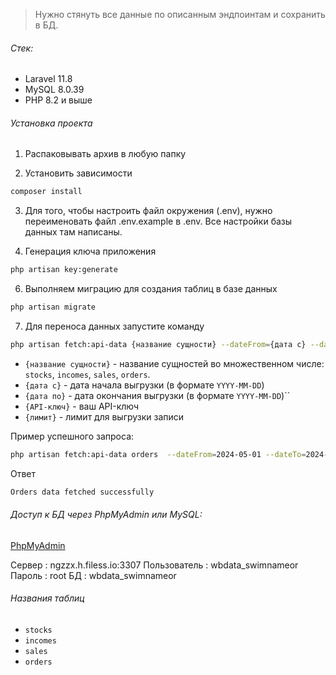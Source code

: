 
>Нужно стянуть все данные по описанным эндпоинтам и сохранить в БД.

###### Стек:

- Laravel 11.8
- MySQL 8.0.39
- PHP 8.2 и выше

###### Установка проекта

1. Распаковывать архив в любую папку


2. Установить зависимости

```bash
composer install
```

3. Для того, чтобы настроить файл окружения (.env), нужно переименовать файл .env.example в .env. Все настройки базы данных там написаны.

5. Генерация ключа приложения

```bash
php artisan key:generate
```

6. Выполняем миграцию для создания таблиц в базе данных

```bash
php artisan migrate
```

7. Для переноса данных запустите команду

```bash
php artisan fetch:api-data {название сущности} --dateFrom={дата с} --dateTo={дата по} --key={API-ключ} --limit={лимит}
```

- `{название сущности}` - название сущностей во множественном числе: `stocks`,
  `incomes`, `sales`, `orders`.
- `{дата с}` - дата начала выгрузки (в формате `YYYY-MM-DD`)
- `{дата по}` - дата окончания выгрузки (в формате `YYYY-MM-DD`)``
- `{API-ключ}` - ваш API-ключ
- `{лимит}` - лимит для выгрузки записи

Пример успешного запроса:

```bash
php artisan fetch:api-data orders  --dateFrom=2024-05-01 --dateTo=2024-05-28 --key=E6kUTYrYwZq2tN4QEtyzsbEBk3ie --limit=50
```

Ответ

```bash
Orders data fetched successfully
```

###### Доступ к БД через PhpMyAdmin или MySQL:

[PhpMyAdmin](https://www.phpmyadmin.co/)

Сервер : ngzzx.h.filess.io:3307
Пользователь : wbdata_swimnameor
Пароль : root
БД : wbdata_swimnameor

###### Названия таблиц

- `stocks`
- `incomes`
- `sales`
- `orders`

